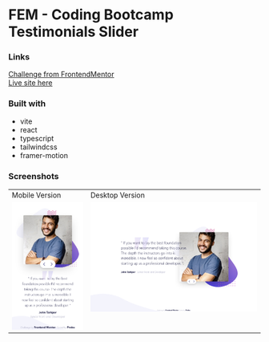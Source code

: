 # FEM - Coding Bootcamp Testimonials Slider

### Links

[Challenge from FrontendMentor](https://www.frontendmentor.io/challenges/coding-bootcamp-testimonials-slider-4FNyLA8JL)\
[Live site here]()

### Built with

- vite
- react
- typescript
- tailwindcss
- framer-motion

### Screenshots

<table>
  <tr>
    <td>Mobile Version</td>
    <td>Desktop Version</td>
  </tr>
  <tr valign="top">
    <td><img src="./screenshots/mobile.png" alt="mobile version" /></td>
    <td><img src="./screenshots/desktop.png" alt="desktop version" /></td>
  </tr>
</table>
